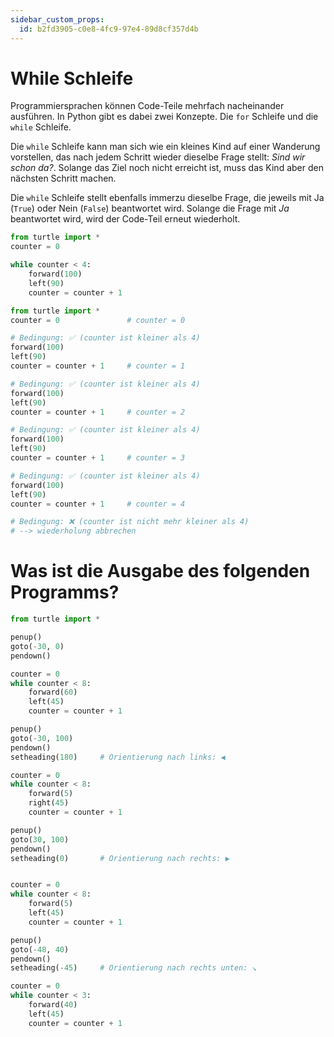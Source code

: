 ```yaml
---
sidebar_custom_props:
  id: b2fd3905-c0e8-4fc9-97e4-89d8cf357d4b
---
```

# While Schleife

Programmiersprachen können Code-Teile mehrfach nacheinander ausführen. In Python gibt es dabei zwei Konzepte. Die `for` Schleife und die `while` Schleife.

Die `while` Schleife kann man sich wie ein kleines Kind auf einer Wanderung vorstellen, das nach jedem Schritt wieder dieselbe Frage stellt: _Sind wir schon da?_. Solange das Ziel noch nicht erreicht ist, muss das Kind aber den nächsten Schritt machen.

Die `while` Schleife stellt ebenfalls immerzu dieselbe Frage, die jeweils mit Ja (`True`) oder Nein (`False`) beantwortet wird. Solange die Frage mit _Ja_ beantwortet wird, wird der Code-Teil erneut wiederholt.

```py live_py id=f53cdb80-f26f-463c-b399-a2104cecf834
from turtle import *
counter = 0

while counter < 4:
    forward(100)
    left(90)
    counter = counter + 1
```

```py
from turtle import *
counter = 0               # counter = 0

# Bedingung: ✅ (counter ist kleiner als 4)
forward(100)
left(90)
counter = counter + 1     # counter = 1

# Bedingung: ✅ (counter ist kleiner als 4)
forward(100)
left(90)
counter = counter + 1     # counter = 2

# Bedingung: ✅ (counter ist kleiner als 4)
forward(100)
left(90)
counter = counter + 1     # counter = 3

# Bedingung: ✅ (counter ist kleiner als 4)
forward(100)
left(90)
counter = counter + 1     # counter = 4

# Bedingung: ❌ (counter ist nicht mehr kleiner als 4)
# --> wiederholung abbrechen
```

# Was ist die Ausgabe des folgenden Programms?

```py live_py id=f78c086e-30d9-4805-b3b8-fb4269ddd712
from turtle import *

penup()
goto(-30, 0)
pendown()

counter = 0
while counter < 8:
    forward(60)
    left(45)
    counter = counter + 1

penup()
goto(-30, 100)
pendown()
setheading(180)     # Orientierung nach links: ◀️

counter = 0
while counter < 8:
    forward(5)
    right(45)
    counter = counter + 1

penup()
goto(30, 100)
pendown()
setheading(0)       # Orientierung nach rechts: ▶️


counter = 0
while counter < 8:
    forward(5)
    left(45)
    counter = counter + 1

penup()
goto(-48, 40)
pendown()
setheading(-45)     # Orientierung nach rechts unten: ↘️

counter = 0
while counter < 3:
    forward(40)
    left(45)
    counter = counter + 1
```
